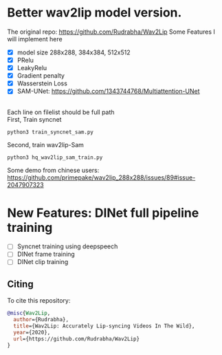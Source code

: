 # Better wav2lip model version.
The original repo: https://github.com/Rudrabha/Wav2Lip
Some Features I will implement here
- [x] model size 288x288, 384x384, 512x512
- [x] PRelu
- [x] LeakyRelu
- [x] Gradient penalty
- [x] Wasserstein Loss
- [x] SAM-UNet: https://github.com/1343744768/Multiattention-UNet
<br />
Each line on filelist should be full path <br />
First, Train syncnet <br />

```
python3 train_syncnet_sam.py
```

Second, train wav2lip-Sam
```
python3 hq_wav2lip_sam_train.py
```
Some demo from chinese users:
https://github.com/primepake/wav2lip_288x288/issues/89#issue-2047907323

# New Features: DINet full pipeline training
- [ ] Syncnet training using deepspeech
- [ ] DINet frame training
- [ ] DINet clip training

## Citing

To cite this repository:

```bibtex
@misc{Wav2Lip,
  author={Rudrabha},
  title={Wav2Lip: Accurately Lip-syncing Videos In The Wild},
  year={2020},
  url={https://github.com/Rudrabha/Wav2Lip}
}
```

